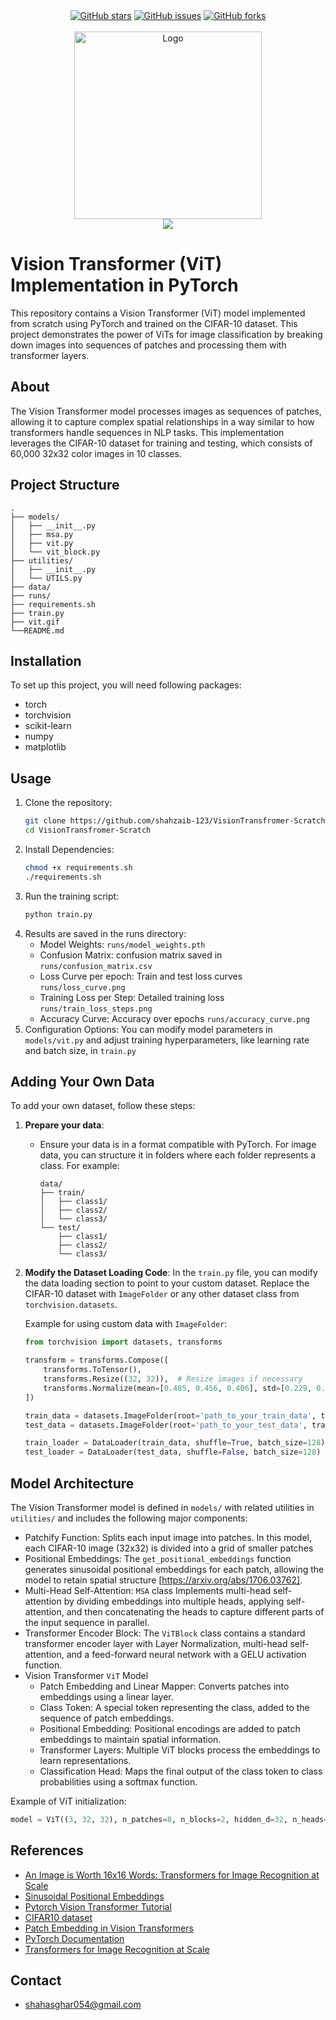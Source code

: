 
<div align="center">
    <a href="https://github.com/shahzaib-123/VisionTransfromer-Scratch/stargazers"><img alt="GitHub stars" src="https://img.shields.io/github/stars/shahzaib-123/VisionTransfromer-Scratch?color=yellow&label=Project%20Stars&style=for-the-badge"></a>
    <a href="https://github.com/shahzaib-123/VisionTransfromer-Scratch/issues"><img alt="GitHub issues" src="https://img.shields.io/github/issues/shahzaib-123/VisionTransfromer-Scratch?color=brightgreen&label=issues&style=for-the-badge"></a>
    <a href="https://github.com/shahzaib-123/VisionTransfromer-Scratch/forks"><img alt="GitHub forks" src="https://img.shields.io/github/forks/shahzaib-123/VisionTransfromer-Scratch?color=9cf&label=forks&style=for-the-badge"></a>
</div>
<br>

<div align="center">
    <a href="shahzaib-123" target="_blank">
        <img src="https://github.com/shahzaib-123/VisionTransfromer-Scratch/blob/main/vit.gif" 
        alt="Logo" height="300" width="auto">
    </a>
</div>

<div align="center">
<img src="https://readme-typing-svg.demolab.com?font=Fira+Code&size=22&duration=4000&pause=5000&background=FFFFFF00&center=true&vCenter=true&multiline=true&width=435&lines=ViT in Action">
</div>

# Vision Transformer (ViT) Implementation in PyTorch
This repository contains a Vision Transformer (ViT) model implemented from scratch using PyTorch and trained on the CIFAR-10 dataset. This project demonstrates the power of ViTs for image classification by breaking down images into sequences of patches and processing them with transformer layers.

## About
The Vision Transformer model processes images as sequences of patches, allowing it to capture complex spatial relationships in a way similar to how transformers handle sequences in NLP tasks. This implementation leverages the CIFAR-10 dataset for training and testing, which consists of 60,000 32x32 color images in 10 classes.

## Project Structure
```
.
├── models/
│   ├── __init__.py
│   ├── msa.py
│   ├── vit.py
│   └── vit_block.py
├── utilities/
│   ├── __init__.py
│   └── UTILS.py
├── data/
├── runs/
├── requirements.sh
├── train.py
├── vit.gif
└──README.md

```
## Installation
To set up this project, you will need  following packages:
- torch
- torchvision
- scikit-learn
- numpy
- matplotlib

## Usage
1. Clone the repository:
    ```bash
    git clone https://github.com/shahzaib-123/VisionTransfromer-Scratch.git
    cd VisionTransfromer-Scratch
    ```
2. Install Dependencies:
    ```bash
    chmod +x requirements.sh
    ./requirements.sh
    ```
3. Run the training script:
    ```bash
    python train.py
    ```
4. Results are saved in the runs directory:
    * Model Weights: `runs/model_weights.pth`
    * Confusion Matrix: confusion matrix saved in `runs/confusion_matrix.csv`
    * Loss Curve per epoch: Train and test loss curves `runs/loss_curve.png`
    * Training Loss per Step: Detailed training loss `runs/train_loss_steps.png`
    * Accuracy Curve: Accuracy over epochs `runs/accuracy_curve.png`
5. Configuration Options: You can modify model parameters in `models/vit.py` and adjust training hyperparameters, like learning rate and batch size, in `train.py`

## Adding Your Own Data
To add your own dataset, follow these steps:
1. **Prepare your data**:
   - Ensure your data is in a format compatible with PyTorch. For image data, you can structure it in folders where each folder represents a class. For example:

     ```
     data/
     ├── train/
     │   ├── class1/
     │   ├── class2/
     │   └── class3/
     └── test/
         ├── class1/
         ├── class2/
         └── class3/
     ```
2. **Modify the Dataset Loading Code**:
   In the `train.py` file, you can modify the data loading section to point to your custom dataset. Replace the CIFAR-10 dataset with `ImageFolder` or any other dataset class from `torchvision.datasets`.

   Example for using custom data with `ImageFolder`:

   ```python
   from torchvision import datasets, transforms

   transform = transforms.Compose([
       transforms.ToTensor(),
       transforms.Resize((32, 32)),  # Resize images if necessary
       transforms.Normalize(mean=[0.485, 0.456, 0.406], std=[0.229, 0.224, 0.225])
   ])

   train_data = datasets.ImageFolder(root='path_to_your_train_data', transform=transform)
   test_data = datasets.ImageFolder(root='path_to_your_test_data', transform=transform)

   train_loader = DataLoader(train_data, shuffle=True, batch_size=128)
   test_loader = DataLoader(test_data, shuffle=False, batch_size=128)
   ```
  
## Model Architecture
The Vision Transformer model is defined in `models/` with related utilities in `utilities/` and includes the following major components:
* Patchify Function: Splits each input image into patches. In this model, each CIFAR-10 image (32x32) is divided into a grid of smaller patches
* Positional Embeddings: The `get_positional_embeddings` function generates sinusoidal positional embeddings for each patch, allowing the model to retain spatial structure [https://arxiv.org/abs/1706.03762].
* Multi-Head Self-Attention: `MSA` class Implements multi-head self-attention by dividing embeddings into multiple heads, applying self-attention, and then concatenating the heads to capture different parts of the input sequence in parallel.
* Transformer Encoder Block: The `ViTBlock` class contains a standard transformer encoder layer with Layer Normalization, multi-head self-attention, and a feed-forward neural network with a GELU activation function.
* Vision Transformer `ViT` Model
  * Patch Embedding and Linear Mapper: Converts patches into embeddings using a linear layer.
  * Class Token: A special token representing the class, added to the sequence of patch embeddings.
  * Positional Embedding: Positional encodings are added to patch embeddings to maintain spatial information.
  * Transformer Layers: Multiple ViT blocks process the embeddings to learn representations.
  * Classification Head: Maps the final output of the class token to class probabilities using a softmax function.

Example of ViT initialization:
```python
model = ViT((3, 32, 32), n_patches=8, n_blocks=2, hidden_d=32, n_heads=2, out_d=10).to(device)
```

## References
* <a href="https://arxiv.org/abs/2010.11929">An Image is Worth 16x16 Words: Transformers for Image Recognition at Scale<a/>
* <a href="https://arxiv.org/abs/1706.03762">Sinusoidal Positional Embeddings<a/>
* <a href="https://medium.com/@brianpulfer">Pytorch Vision Transformer Tutorial<a/>
* <a href="https://www.cs.toronto.edu/~kriz/cifar.html">CIFAR10 dataset<a/>
* <a href="https://openai.com/index/image-gpt/">Patch Embedding in Vision Transformers<a/>
* <a href="https://pytorch.org/docs/stable/index.html">PyTorch Documentation<a/>
* <a href="https://research.google/blog/transformers-for-image-recognition-at-scale/">Transformers for Image Recognition at Scale<a/>


## Contact
* shahasghar054@gmail.com
